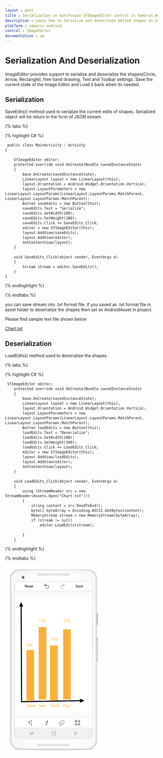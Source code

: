 ```yaml
---
layout : post
title : Serialization in Syncfusion SfImageEditor control in Xamarin.Android
description : Learn how to Serialize and deserilaie edited shapes in ImageEditor for Xamarin.Android
platform : xamarin.android
control : ImageEditor
documentation : ug
---
```


# Serialization And Deserialization
 ImageEditor provides support to serialize and deserialize the shapes(Circle, Arrow, Rectangle), free hand drawing, Text and Toolbar settings. Save the current state of the Image Editor and Load it back when its needed.

## Serialization
  SaveEdits() method used to serialize the current edits of shapes. Serialized object will be return in the form of JSON stream.

{% tabs %}

{% highlight C# %}
    
	 public class MainActivity : Activity
    {

        SfImageEditor editor;
        protected override void OnCreate(Bundle savedInstanceState)
        {
            base.OnCreate(savedInstanceState);
            LinearLayout layout = new LinearLayout(this);
            layout.Orientation = Android.Widget.Orientation.Vertical;
            layout.LayoutParameters = new LinearLayout.LayoutParams(LinearLayout.LayoutParams.MatchParent, LinearLayout.LayoutParams.MatchParent);
            Button saveEdits = new Button(this);
            saveEdits.Text = "Serialize";
            saveEdits.SetWidth(100);
            saveEdits.SetHeight(100);
            saveEdits.Click += SaveEdits_Click;
            editor = new SfImageEditor(this);
            layout.AddView(saveEdits);
            layout.AddView(editor);
            SetContentView(layout);
        }

        void SaveEdits_Click(object sender, EventArgs e)
        {
            Stream stream = editor.SaveEdits();
        }
    }
    
	
{% endhighlight %}

{% endtabs %}
  
  you can save stream into .txt format file. if you saved as .txt format file in asset folder to deserialize the shapes then set as AndroidAsset in project.
  
  Please find sample text file shown below

  [Chart.txt](http://www.syncfusion.com/downloads/support/directtrac/general/txt/Chart677841499.txt)
       


## Deserialization
   LoadEdits() method used to deserialize the shapes.

{% tabs %}

{% highlight C# %}
        
	 SfImageEditor editor;
        protected override void OnCreate(Bundle savedInstanceState)
        {
            base.OnCreate(savedInstanceState);
            LinearLayout layout = new LinearLayout(this);
            layout.Orientation = Android.Widget.Orientation.Vertical;
            layout.LayoutParameters = new LinearLayout.LayoutParams(LinearLayout.LayoutParams.MatchParent, LinearLayout.LayoutParams.MatchParent);
            Button loadEdits = new Button(this);
            loadEdits.Text = "Deserialize";
            loadEdits.SetWidth(100);
            loadEdits.SetHeight(100);
            loadEdits.Click += LoadEdits_Click;
            editor = new SfImageEditor(this);
            layout.AddView(loadEdits);
            layout.AddView(editor);
            SetContentView(layout);
        }

        void LoadEdits_Click(object sender, EventArgs e)
        {
            using (StreamReader src = new StreamReader(Assets.Open("Chart.txt")))
            {
                string content = src.ReadToEnd();
                byte[] byteArray = Encoding.ASCII.GetBytes(content);
                MemoryStream stream = new MemoryStream(byteArray);
                if (stream != null)
                    editor.LoadEdits(stream);

            }
        }
    
		
        
{% endhighlight %}

{% endtabs %}

![SfImageEditor](ImageEditor_images/Serialization.png)
